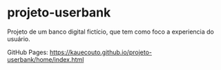 # projeto-userbank
 Projeto de um banco digital fictício, que tem como foco a experiencia do usuário.
  
GitHub Pages: https://kauecouto.github.io/projeto-userbank/home/index.html
